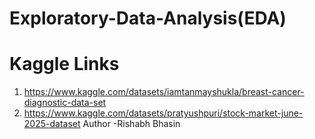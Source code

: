 # Exploratory-Data-Analysis(EDA)

# Kaggle Links
1. https://www.kaggle.com/datasets/iamtanmayshukla/breast-cancer-diagnostic-data-set
2. https://www.kaggle.com/datasets/pratyushpuri/stock-market-june-2025-dataset
Author -Rishabh Bhasin